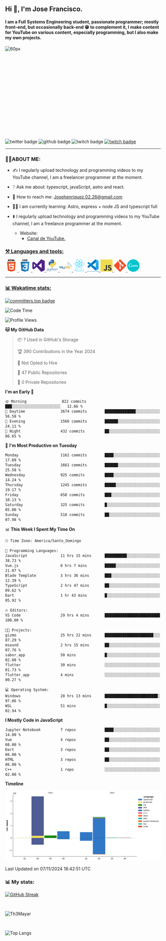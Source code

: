 ## Hi 👋, I'm Jose Francisco.

#### I am a Full Systems Engineering student, passionate programmer; mostly front-end, but occasionally back-end 😁 to complement it, I make content for YouTube on various content, especially programming, but I also make my own projects. 

<div style="width:50%;height:0;padding-bottom:56%;position:relative;">
  <img src="https://media.giphy.com/media/bAQH7WXKqtIBrPs7sR/giphy.gif" alt="60px" witdh="100px" height="80px">
 </div>
 <br>
 <div id="badges" align="left">
    <img src="https://img.shields.io/twitter/follow/G4Henriquez?color=%23298AC1&style=for-the-badge" alt="twitter badge" />
    <img src="https://img.shields.io/github/followers/Th3Mayar?style=for-the-badge" alt="github badge" />
    <img src="https://img.shields.io/twitch/status/th3mayar?color=%232A8DC6&style=for-the-badge" alt="twitch badge" />
    <a href="https://www.linkedin.com/in/jose-fhenr%C3%ADquez/"><img src="https://content.linkedin.com/content/dam/brand/site/img/logo/logo-tm.png" alt="twitch badge" witdh="60" height="28"/></a>
</div>

***

### 👨‍💻ABOUT ME:
+ ✍️ I regularly upload technology and programming videos to my YouTube channel, I am a freelancer programmer at the moment.

+ ❔ Ask me about: typescript, javaScript, astro and react.

+ 📧 How to reach me: Josehenriquez.02.26@gmail.com

+ 👨‍🎓 I am currently learning: Astro, express + node JS and typescript full

+ ⬇️ I regularly upload technology and programming videos to my YouTube channel, I am a freelance programmer at the moment.
  + Website: <ul><li><a href="https://www.youtube.com/channel/UCIK-txT4Zggh55NVEHgzaKQ">Canal de YouTube.</li></ul>

### ⚒️ Languages and tools:
<div align="left">
  <img src="https://github.com/devicons/devicon/blob/master/icons/html5/html5-original-wordmark.svg" width="40px" heigh="40px" alt="html">
  <img src="https://github.com/devicons/devicon/blob/master/icons/css3/css3-original-wordmark.svg" width="40px" heigh="40px" alt="css">
  <img src="https://github.com/devicons/devicon/blob/master/icons/visualstudio/visualstudio-plain.svg" width="40px" heigh="40px" alt="visual studio">
  <img src="https://github.com/devicons/devicon/blob/master/icons/python/python-original-wordmark.svg" width="40px" heigh="40px" alt="python">
  <img src="https://github.com/devicons/devicon/blob/master/icons/mysql/mysql-original-wordmark.svg" width="40px" heigh="40px" alt="mysql">
  <img src="https://github.com/devicons/devicon/blob/master/icons/react/react-original-wordmark.svg" width="40px" heigh="40px" alt="react">
  <img src="https://github.com/devicons/devicon/blob/master/icons/vscode/vscode-original-wordmark.svg" width="40px" heigh="40px" alt="vscode">
  <img src="https://github.com/devicons/devicon/blob/master/icons/javascript/javascript-original.svg" width="40px" heigh="40px" alt="jira">
  <img src="https://github.com/devicons/devicon/blob/master/icons/git/git-original.svg" width="40px" heigh="40px" alt="git">
  <img src="https://github.com/devicons/devicon/blob/master/icons/canva/canva-original.svg" width="40px" heigh="40px" alt="canva">
</div>

***

### 📊 Wakatime stats:
[![committers.top badge](https://user-badge.committers.top/dominican_republic/Th3Mayar.svg)](https://user-badge.committers.top/dominican_republic/Th3Mayar)
<!--START_SECTION:waka-->
![Code Time](http://img.shields.io/badge/Code%20Time-1%2C081%20hrs%201%20min-blue)

![Profile Views](http://img.shields.io/badge/Profile%20Views-29-blue)

**🐱 My GitHub Data** 

> 📦 ? Used in GitHub's Storage 
 > 
> 🏆 390 Contributions in the Year 2024
 > 
> 🚫 Not Opted to Hire
 > 
> 📜 47 Public Repositories 
 > 
> 🔑 0 Private Repositories 
 > 
**I'm an Early 🐤** 

```text
🌞 Morning                822 commits         ███░░░░░░░░░░░░░░░░░░░░░░   12.66 % 
🌆 Daytime                3674 commits        ██████████████░░░░░░░░░░░   56.58 % 
🌃 Evening                1566 commits        ██████░░░░░░░░░░░░░░░░░░░   24.11 % 
🌙 Night                  432 commits         ██░░░░░░░░░░░░░░░░░░░░░░░   06.65 % 
```
📅 **I'm Most Productive on Tuesday** 

```text
Monday                   1162 commits        ████░░░░░░░░░░░░░░░░░░░░░   17.89 % 
Tuesday                  1661 commits        ██████░░░░░░░░░░░░░░░░░░░   25.58 % 
Wednesday                925 commits         ████░░░░░░░░░░░░░░░░░░░░░   14.24 % 
Thursday                 1245 commits        █████░░░░░░░░░░░░░░░░░░░░   19.17 % 
Friday                   658 commits         ███░░░░░░░░░░░░░░░░░░░░░░   10.13 % 
Saturday                 325 commits         █░░░░░░░░░░░░░░░░░░░░░░░░   05.00 % 
Sunday                   518 commits         ██░░░░░░░░░░░░░░░░░░░░░░░   07.98 % 
```


📊 **This Week I Spent My Time On** 

```text
🕑︎ Time Zone: America/Santo_Domingo

💬 Programming Languages: 
JavaScript               11 hrs 15 mins      ██████████░░░░░░░░░░░░░░░   38.73 % 
Vue.js                   6 hrs 7 mins        █████░░░░░░░░░░░░░░░░░░░░   21.07 % 
Blade Template           3 hrs 36 mins       ███░░░░░░░░░░░░░░░░░░░░░░   12.39 % 
TypeScript               2 hrs 47 mins       ██░░░░░░░░░░░░░░░░░░░░░░░   09.62 % 
Dart                     1 hr 43 mins        █░░░░░░░░░░░░░░░░░░░░░░░░   05.92 % 

🔥 Editors: 
VS Code                  29 hrs 4 mins       █████████████████████████   100.00 % 

🐱‍💻 Projects: 
gizmo                    25 hrs 22 mins      ██████████████████████░░░   87.29 % 
msound                   2 hrs 15 mins       ██░░░░░░░░░░░░░░░░░░░░░░░   07.76 % 
sabor_app                50 mins             █░░░░░░░░░░░░░░░░░░░░░░░░   02.88 % 
flutter                  30 mins             ░░░░░░░░░░░░░░░░░░░░░░░░░   01.73 % 
flutter_app              4 mins              ░░░░░░░░░░░░░░░░░░░░░░░░░   00.27 % 

💻 Operating System: 
Windows                  28 hrs 13 mins      ████████████████████████░   97.06 % 
WSL                      51 mins             █░░░░░░░░░░░░░░░░░░░░░░░░   02.94 % 
```

**I Mostly Code in JavaScript** 

```text
Jupyter Notebook         7 repos             ████░░░░░░░░░░░░░░░░░░░░░   14.00 % 
Vue                      4 repos             ██░░░░░░░░░░░░░░░░░░░░░░░   08.00 % 
Dart                     3 repos             ██░░░░░░░░░░░░░░░░░░░░░░░   06.00 % 
HTML                     3 repos             ██░░░░░░░░░░░░░░░░░░░░░░░   06.00 % 
C++                      1 repo              ░░░░░░░░░░░░░░░░░░░░░░░░░   02.00 % 
```



**Timeline**

![Lines of Code chart](https://raw.githubusercontent.com/Th3Mayar/Th3Mayar/main/assets/bar_graph.png)


 Last Updated on 07/11/2024 18:42:51 UTC
<!--END_SECTION:waka-->

### 📊 My stats:

[![GitHub Streak](https://streak-stats.demolab.com/?user=Th3Mayar&theme=dark)](https://git.io/streak-stats)

<br>

![Th3Mayar](https://github-readme-stats.vercel.app/api?username=th3mayar&show_icons=true&theme=dark&show=reviews,discussions_started,discussions_answered,prs_merged,prs_merged_percentage)

<br>

![Top Langs](https://github-readme-stats.vercel.app/api/top-langs/?username=Th3Mayar&layout=compact&theme=dark)
